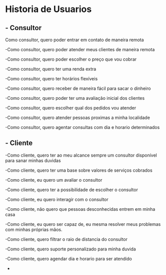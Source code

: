 # Historia de Usuarios
## - Consultor

Como consultor, quero poder entrar em contato de maneira remota

-Como consultor, quero poder atender meus clientes de maneira remota

-Como consultor, quero poder escolher o preço que vou cobrar 

-Como consultor, quero ter uma renda extra

-Como consultor, quero ter horários flexíveis

-Como consultor, quero receber de maneira fácil para sacar o dinheiro

-Como consultor, quero poder ter uma avaliação inicial dos clientes 

-Como consultor, quero escolher qual dos pedidos vou atender

-Como consultor, quero atender pessoas proximas a minha localidade

-Como consultor, quero agentar consultas com dia e horario determinados

## - Cliente

-Como cliente, quero ter ao meu alcance sempre um consultor disponível para sanar minhas duvidas

-Como cliente, quero ter uma base sobre valores de serviços cobrados 

-Como cliente, eu quero um avaliar o consultor

-Como cliente, quero ter a possibilidade de escolher o consultor 

-Como cliente, eu quero interagir com o consultor

-Como cliente, não quero que pessoas desconhecidas entrem em minha casa

-Como cliente, eu quero ser capaz de, eu mesma resolver meus problemas com minhas próprias mãos.

-Como cliente, quero filtrar o raio de distancia do consultor

-Como cliente, quero suporte personalizado para minha duvida 

-Como cliente, quero agendar dia e horario para ser atendido

-
